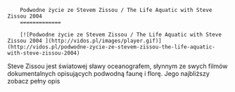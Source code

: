 
        Podwodne życie ze Stevem Zissou / The Life Aquatic with Steve Zissou 2004 
        =============
        
        [![Podwodne życie ze Stevem Zissou / The Life Aquatic with Steve Zissou 2004 ](http://vidos.pl/images/player.gif)](http://vidos.pl/podwodne-zycie-ze-stevem-zissou-the-life-aquatic-with-steve-zissou-2004)
        
        
 Steve Zissou jest światowej sławy oceanografem, słynnym ze swych filmów dokumentalnych opisujących podwodną faunę i florę. Jego najbliższy zobacz pełny opis
    
